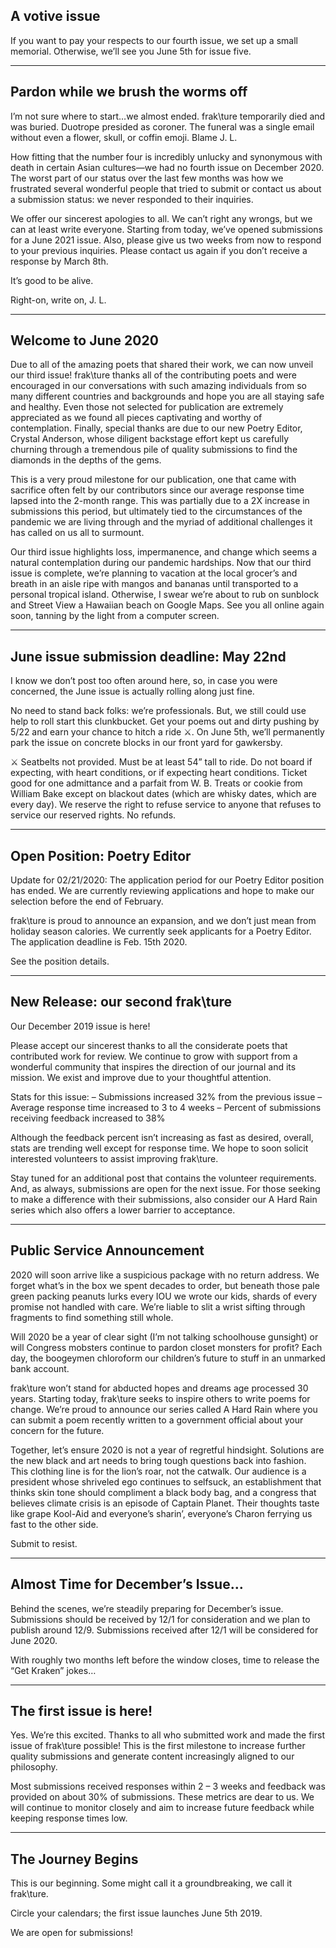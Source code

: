 ## A votive issue

If you want to pay your respects to our fourth issue, we set up a small memorial. Otherwise, we’ll see you June 5th for issue five.

---

## Pardon while we brush the worms off

I’m not sure where to start…we almost ended.  frak\ture temporarily died and was buried. Duotrope presided as coroner. The funeral was a single email without even a flower, skull, or coffin emoji.  Blame J. L.

How fitting that the number four is incredibly unlucky and synonymous with death in certain Asian cultures—we had no fourth issue on December 2020. The worst part of our status over the last few months was how we frustrated several wonderful people that tried to submit or contact us about a submission status: we never responded to their inquiries. 

We offer our sincerest apologies to all.  We can’t right any wrongs, but we can at least write everyone. Starting from today, we’ve opened submissions for a June 2021 issue.  Also, please give us two weeks from now to respond to your previous inquiries. Please contact us again if you don’t receive a response by March 8th.

It’s good to be alive.

Right-on, write on,
J. L.

---

## Welcome to June 2020

Due to all of the amazing poets that shared their work, we can now unveil our third issue! frak\ture thanks all of the contributing poets and were encouraged in our conversations with such amazing individuals from so many different countries and backgrounds and hope you are all staying safe and healthy. Even those not selected for publication are extremely appreciated as we found all pieces captivating and worthy of contemplation. Finally, special thanks are due to our new Poetry Editor, Crystal Anderson, whose diligent backstage effort kept us carefully churning through a tremendous pile of quality submissions to find the diamonds in the depths of the gems.

This is a very proud milestone for our publication, one that came with sacrifice often felt by our contributors since our average response time lapsed into the 2-month range. This was partially due to a 2X increase in submissions this period, but ultimately tied to the circumstances of the pandemic we are living through and the myriad of additional challenges it has called on us all to surmount.

Our third issue highlights loss, impermanence, and change which seems a natural contemplation during our pandemic hardships.  Now that our third issue is complete, we’re planning to vacation at the local grocer’s and breath in an aisle ripe with mangos and bananas until transported to a personal tropical island.  Otherwise, I swear we’re about to rub on sunblock and Street View a Hawaiian beach on Google Maps. See you all online again soon, tanning by the light from a computer screen.

--- 

## June issue submission deadline: May 22nd
I know we don’t post too often around here, so, in case you were concerned, the June issue is actually rolling along just fine.

No need to stand back folks: we’re professionals. But, we still could use help to roll start this clunkbucket. Get your poems out and dirty pushing by 5/22 and earn your chance to hitch a ride ⚔. On June 5th, we’ll permanently park the issue on concrete blocks in our front yard for gawkersby.

⚔ Seatbelts not provided. Must be at least 54” tall to ride. Do not board if expecting, with heart conditions, or if expecting heart conditions. Ticket good for one admittance and a parfait from W. B. Treats or cookie from William Bake except on blackout dates (which are whisky dates, which are every day). We reserve the right to refuse service to anyone that refuses to service our reserved rights. No refunds.

---

## Open Position: Poetry Editor

Update for 02/21/2020: The application period for our Poetry Editor position has ended. We are currently reviewing applications and hope to make our selection before the end of February.

frak\ture is proud to announce an expansion, and we don’t just mean from holiday season calories. We currently seek applicants for a Poetry Editor. The application deadline is Feb. 15th 2020.

See the position details.

---

## New Release: our second frak\ture

Our December 2019 issue is here!

Please accept our sincerest thanks to all the considerate poets that contributed work for review. We continue to grow with support from a wonderful community that inspires the direction of our journal and its mission. We exist and improve due to your thoughtful attention.

Stats for this issue:
– Submissions increased 32% from the previous issue
– Average response time increased to 3 to 4 weeks
– Percent of submissions receiving feedback increased to 38%

Although the feedback percent isn’t increasing as fast as desired, overall, stats are trending well except for response time. We hope to soon solicit interested volunteers to assist improving frak\ture.

Stay tuned for an additional post that contains the volunteer requirements. And, as always, submissions are open for the next issue. For those seeking to make a difference with their submissions, also consider our A Hard Rain series which also offers a lower barrier to acceptance.

---

## Public Service Announcement

2020 will soon arrive like a suspicious package with no return address. We forget what’s in the box we spent decades to order, but beneath those pale green packing peanuts lurks every IOU we wrote our kids, shards of every promise not handled with care. We’re liable to slit a wrist sifting through fragments to find something still whole.

Will 2020 be a year of clear sight (I’m not talking schoolhouse gunsight) or will Congress mobsters continue to pardon closet monsters for profit? Each day, the boogeymen chloroform our children’s future to stuff in an unmarked bank account.

frak\ture won’t stand for abducted hopes and dreams age processed 30 years. Starting today, frak\ture seeks to inspire others to write poems for change. We’re proud to announce our series called A Hard Rain where you can submit a poem recently written to a government official about your concern for the future.

Together, let’s ensure 2020 is not a year of regretful hindsight. Solutions are the new black and art needs to bring tough questions back into fashion. This clothing line is for the lion’s roar, not the catwalk. Our audience is a president whose shriveled ego continues to selfsuck, an establishment that thinks skin tone should compliment a black body bag, and a congress that believes climate crisis is an episode of Captain Planet. Their thoughts taste like grape Kool-Aid and everyone’s sharin’, everyone’s Charon ferrying us fast to the other side.

Submit to resist.

---

## Almost Time for December’s Issue…

Behind the scenes, we’re steadily preparing for December’s issue. Submissions should be received by 12/1 for consideration and we plan to publish around 12/9. Submissions received after 12/1 will be considered for June 2020.

With roughly two months left before the window closes, time to release the “Get Kraken” jokes…

---

## The first issue is here!

Yes. We’re this excited.
Thanks to all who submitted work and made the first issue of frak\ture possible! This is the first milestone to increase further quality submissions and generate content increasingly aligned to our philosophy.

Most submissions received responses within 2 – 3 weeks and feedback was provided on about 30% of submissions. These metrics are dear to us. We will continue to monitor closely and aim to increase future feedback while keeping response times low.

---

## The Journey Begins
This is our beginning.
Some might call it a groundbreaking,
we call it frak\ture.

Circle your calendars;
the first issue launches June 5th 2019.

We are open for submissions!
